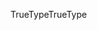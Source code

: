 <span data-ttu-id="709a3-101">TrueType</span><span class="sxs-lookup"><span data-stu-id="709a3-101">TrueType</span></span>